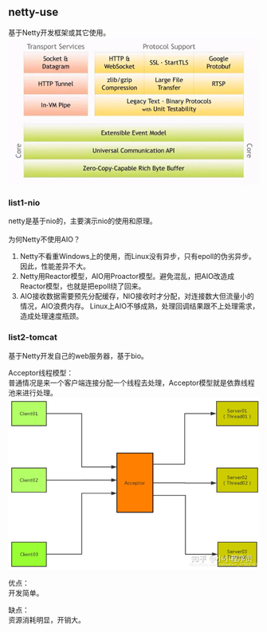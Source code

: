 ## netty-use
基于Netty开发框架或其它使用。
![img.png](img.png)

### list1-nio
netty是基于nio的，主要演示nio的使用和原理。<br><br>
为何Netty不使用AIO？
1. Netty不看重Windows上的使用，而Linux没有异步，只有epoll的伪劣异步。因此，性能差异不大。 
2. Netty用Reactor模型，AIO用Proactor模型。避免混乱，把AIO改造成Reactor模型，也就是把epoll绕了回来。 
3. AIO接收数据需要预先分配缓存，NIO接收时才分配，对连接数大但流量小的情况，AIO浪费内存。 Linux上AIO不够成熟，处理回调结果跟不上处理需求，造成处理速度瓶颈。

### list2-tomcat
基于Netty开发自己的web服务器，基于bio。

Acceptor线程模型：<br>
普通情况是来一个客户端连接分配一个线程去处理，Acceptor模型就是依靠线程池来进行处理。
![img_2.png](img_2.png)

优点：<br>
开发简单。

缺点：<br>
资源消耗明显，开销大。